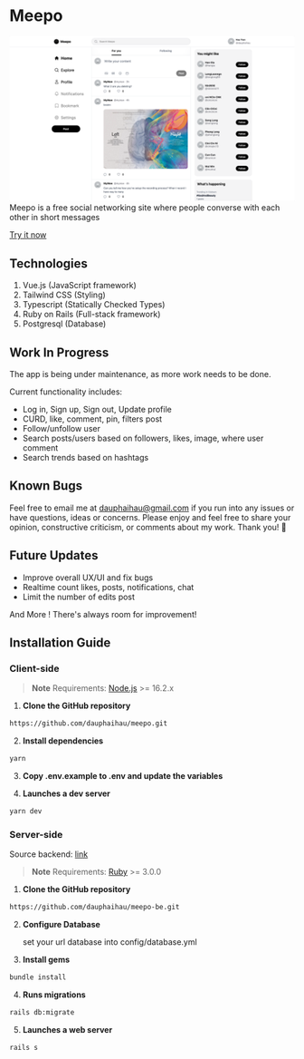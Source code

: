 # Meepo
![Screenshot](./public/preview.png)
Meepo is a free social networking site where people converse with each other in short messages

<a href="https://meepo-app.onrender.com">Try it now</a>

## Technologies
1. Vue.js (JavaScript framework)
2. Tailwind CSS (Styling)
3. Typescript (Statically Checked Types)
4. Ruby on Rails (Full-stack framework)
5. Postgresql (Database)

## Work In Progress
The app is being under maintenance, as more work needs to be done.

Current functionality includes:
- Log in, Sign up, Sign out, Update profile
- CURD, like, comment, pin, filters post
- Follow/unfollow user
- Search posts/users based on followers, likes, image, where user comment 
- Search trends based on hashtags 

## Known Bugs
Feel free to email me at dauphaihau@gmail.com if you run into any issues or have questions, ideas or concerns. Please enjoy
and feel free to share your opinion, constructive criticism, or comments about my work. Thank you! 🙂

## Future Updates
- Improve overall UX/UI and fix bugs
- Realtime count likes, posts, notifications, chat
- Limit the number of edits post

And More ! There's always room for improvement!

## Installation Guide
### Client-side
> **Note**
> Requirements: [Node.js](https://nodejs.org) >= 16.2.x
 
1. **Clone the GitHub repository**
```bash
https://github.com/dauphaihau/meepo.git
```
2. **Install dependencies**
```bash
yarn
```
3. **Copy .env.example to .env and update the variables**
 

4. **Launches a dev server**
```bash
yarn dev
```
### Server-side

Source backend: <a href="https://github.com/dauphaihau/meepo-be">link</a>
> **Note**
> Requirements: [Ruby](https://www.ruby-lang.org/en/) >= 3.0.0

1. **Clone the GitHub repository**
```bash
https://github.com/dauphaihau/meepo-be.git
```

2. **Configure Database**
 
    set your url database into config/database.yml 
 

3. **Install gems**
```bash
bundle install
```

4. **Runs migrations**
```bash
rails db:migrate
```
5. **Launches a web server**
```bash
rails s
```
